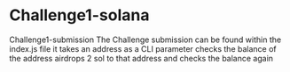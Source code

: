 # Challenge1-solana
Challenge1-submission
The Challenge submission can be found within the index.js file
it takes an address as a CLI parameter
checks the balance of the address
airdrops 2 sol to that address
and checks the balance again
